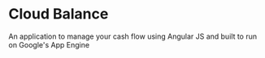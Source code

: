 Cloud Balance
=============

An application to manage your cash flow using Angular JS and built to run on Google's App Engine
